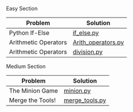 Easy Section


| Problem  | Solution |
| ------------- | ------------- |
| Python If-Else | [if_else.py](https://github.com/JashSohni/hackerrank_python/blob/master/if_else.py)  |
| Arithmetic Operators| [Arith_operators.py](https://github.com/JashSohni/hackerrank_python/blob/master/Arith_operators.py)  |
| Arithmetic Operators| [division.py](https://github.com/JashSohni/hackerrank_python/blob/master/division.py)  |



Medium Section

| Problem  | Solution |
| ------------- | ------------- |
| The Minion Game | [minion.py](https://github.com/JashSohni/hackerrank_python/blob/master/minion.py)  |
| Merge the Tools! | [merge_tools.py](https://github.com/JashSohni/hackerrank_python/blob/master/merge_tools.py)  |



